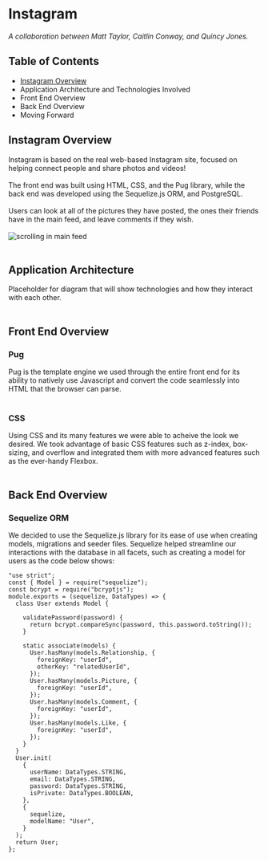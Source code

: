 # Instagram
*A collaboration between Matt Taylor, Caitlin Conway, and Quincy Jones.*
## Table of Contents 
- [Instagram Overview](#instagram-overview)
- Application Architecture and Technologies Involved
- Front End Overview
- Back End Overview
- Moving Forward
## Instagram Overview
Instagram is based on the real web-based Instagram site, focused on helping connect people and share photos and videos!
</br>
</br>
The front end was built using HTML, CSS, and the Pug library, while the back end was developed using the Sequelize.js ORM, and PostgreSQL.
</br>
</br>
Users can look at all of the pictures they have posted, the ones their friends have in the main feed, and leave comments if they wish.
</br>
</br>
![scrolling in main feed](https://media.giphy.com/media/4V4Oy77v1yy7hJBqvs/giphy.gif)
</br>
</br>
## Application Architecture
Placeholder for diagram that will show technologies and how they interact with each other.
</br>
</br>
## Front End Overview
### Pug
Pug is the template engine we used through the entire front end for its ability to natively use Javascript and convert the code seamlessly into HTML that the browser can parse.
</br>
</br>
### CSS
Using CSS and its many features we were able to acheive the look we desired. We took advantage of basic CSS features such as z-index, box-sizing, and overflow and integrated them with more advanced features such as the ever-handy Flexbox.
</br>
</br>
## Back End Overview
### Sequelize ORM
We decided to use the Sequelize.js library for its ease of use when creating models, migrations and seeder files. Sequelize helped streamline our interactions with the database in all facets, such as creating a model for users as the code below shows:
```
"use strict";
const { Model } = require("sequelize");
const bcrypt = require("bcryptjs");
module.exports = (sequelize, DataTypes) => {
  class User extends Model {

    validatePassword(password) {
      return bcrypt.compareSync(password, this.password.toString());
    }
    
    static associate(models) {
      User.hasMany(models.Relationship, {
        foreignKey: "userId",
        otherKey: "relatedUserId",
      });
      User.hasMany(models.Picture, {
        foreignKey: "userId",
      });
      User.hasMany(models.Comment, {
        foreignKey: "userId",
      });
      User.hasMany(models.Like, {
        foreignKey: "userId",
      });
    }
  }
  User.init(
    {
      userName: DataTypes.STRING,
      email: DataTypes.STRING,
      password: DataTypes.STRING,
      isPrivate: DataTypes.BOOLEAN,
    },
    {
      sequelize,
      modelName: "User",
    }
  );
  return User;
};
```
